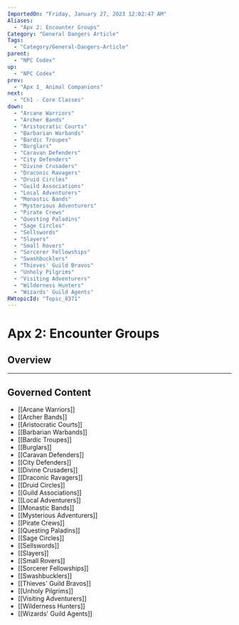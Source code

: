 ```yaml
---
ImportedOn: "Friday, January 27, 2023 12:02:47 AM"
Aliases:
  - "Apx 2: Encounter Groups"
Category: "General Dangers Article"
Tags:
  - "Category/General-Dangers-Article"
parent:
  - "NPC Codex"
up:
  - "NPC Codex"
prev:
  - "Apx 1_ Animal Companions"
next:
  - "Ch1 - Core Classes"
down:
  - "Arcane Warriors"
  - "Archer Bands"
  - "Aristocratic Courts"
  - "Barbarian Warbands"
  - "Bardic Troupes"
  - "Burglars"
  - "Caravan Defenders"
  - "City Defenders"
  - "Divine Crusaders"
  - "Draconic Ravagers"
  - "Druid Circles"
  - "Guild Associations"
  - "Local Adventurers"
  - "Monastic Bands"
  - "Mysterious Adventurers"
  - "Pirate Crews"
  - "Questing Paladins"
  - "Sage Circles"
  - "Sellswords"
  - "Slayers"
  - "Small Rovers"
  - "Sorcerer Fellowships"
  - "Swashbucklers"
  - "Thieves' Guild Bravos"
  - "Unholy Pilgrims"
  - "Visiting Adventurers"
  - "Wilderness Hunters"
  - "Wizards' Guild Agents"
RWtopicId: "Topic_8371"
---
```

# Apx 2: Encounter Groups
## Overview
---
## Governed Content
- [[Arcane Warriors]]
- [[Archer Bands]]
- [[Aristocratic Courts]]
- [[Barbarian Warbands]]
- [[Bardic Troupes]]
- [[Burglars]]
- [[Caravan Defenders]]
- [[City Defenders]]
- [[Divine Crusaders]]
- [[Draconic Ravagers]]
- [[Druid Circles]]
- [[Guild Associations]]
- [[Local Adventurers]]
- [[Monastic Bands]]
- [[Mysterious Adventurers]]
- [[Pirate Crews]]
- [[Questing Paladins]]
- [[Sage Circles]]
- [[Sellswords]]
- [[Slayers]]
- [[Small Rovers]]
- [[Sorcerer Fellowships]]
- [[Swashbucklers]]
- [[Thieves' Guild Bravos]]
- [[Unholy Pilgrims]]
- [[Visiting Adventurers]]
- [[Wilderness Hunters]]
- [[Wizards' Guild Agents]]

